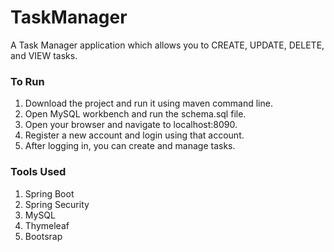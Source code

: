 # TaskManager

A Task Manager application which allows you to CREATE, UPDATE, DELETE, and VIEW tasks.

### To Run
1. Download the project and run it using maven command line.
2. Open MySQL workbench and run the schema.sql file.
3. Open your browser and navigate to localhost:8090.
4. Register a new account and login using that account.
5. After logging in, you can create and manage tasks.

### Tools Used
1. Spring Boot
2. Spring Security
3. MySQL
4. Thymeleaf
5. Bootsrap 
